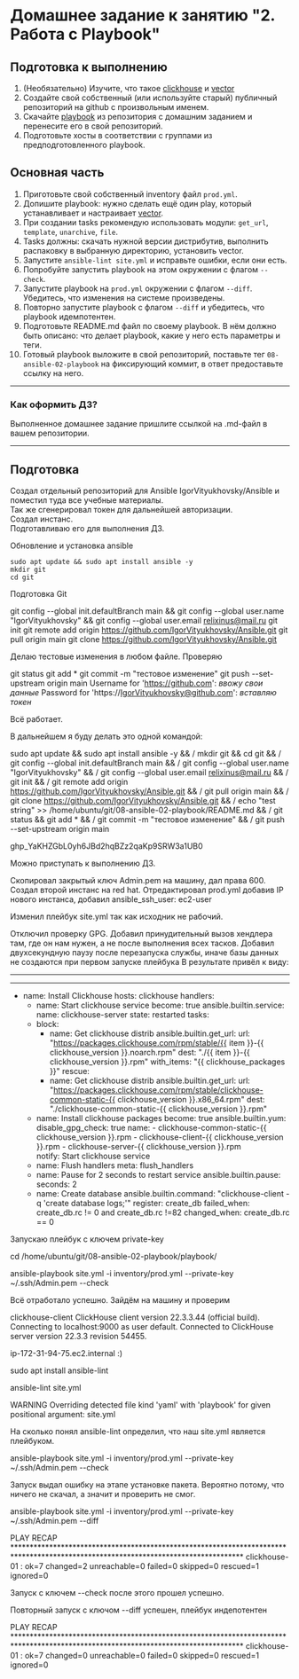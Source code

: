 # Домашнее задание к занятию "2. Работа с Playbook"

## Подготовка к выполнению

1. (Необязательно) Изучите, что такое [clickhouse](https://www.youtube.com/watch?v=fjTNS2zkeBs) и [vector](https://www.youtube.com/watch?v=CgEhyffisLY)
2. Создайте свой собственный (или используйте старый) публичный репозиторий на github с произвольным именем.
3. Скачайте [playbook](./playbook/) из репозитория с домашним заданием и перенесите его в свой репозиторий.
4. Подготовьте хосты в соответствии с группами из предподготовленного playbook.

## Основная часть

1. Приготовьте свой собственный inventory файл `prod.yml`.
2. Допишите playbook: нужно сделать ещё один play, который устанавливает и настраивает [vector](https://vector.dev).
3. При создании tasks рекомендую использовать модули: `get_url`, `template`, `unarchive`, `file`.
4. Tasks должны: скачать нужной версии дистрибутив, выполнить распаковку в выбранную директорию, установить vector.
5. Запустите `ansible-lint site.yml` и исправьте ошибки, если они есть.
6. Попробуйте запустить playbook на этом окружении с флагом `--check`.
7. Запустите playbook на `prod.yml` окружении с флагом `--diff`. Убедитесь, что изменения на системе произведены.
8. Повторно запустите playbook с флагом `--diff` и убедитесь, что playbook идемпотентен.
9. Подготовьте README.md файл по своему playbook. В нём должно быть описано: что делает playbook, какие у него есть параметры и теги.
10. Готовый playbook выложите в свой репозиторий, поставьте тег `08-ansible-02-playbook` на фиксирующий коммит, в ответ предоставьте ссылку на него.

---

### Как оформить ДЗ?

Выполненное домашнее задание пришлите ссылкой на .md-файл в вашем репозитории.

---

## Подготовка
Создал отдельный репозиторий для Ansible IgorVityukhovsky/Ansible и поместил туда все учебные материалы.  
Так же сгенерировал токен для дальнейшей авторизации.  
Создал инстанс.  
Подготавливаю его для выполнения ДЗ.  

Обновление и установка ansible
```
sudo apt update && sudo apt install ansible -y 
mkdir git
cd git
```

Подготовка Git

git config --global init.defaultBranch main && git config --global user.name "IgorVityukhovsky" && git config --global user.email relixinus@mail.ru
git init
git remote add origin https://github.com/IgorVityukhovsky/Ansible.git
git pull origin main
git clone https://github.com/IgorVityukhovsky/Ansible.git


Делаю тестовые изменения в любом файле.
Проверяю

git status
git add *
git commit -m "тестовое изменение"
git push --set-upstream origin main
Username for 'https://github.com': *ввожу свои данные*
Password for 'https://IgorVityukhovsky@github.com': *вставляю токен*

Всё работает.


В дальнейшем я буду делать это одной командой:


sudo apt update && sudo apt install ansible -y &&  /
mkdir git && cd git &&  /
git config --global init.defaultBranch main &&  /
git config --global user.name "IgorVityukhovsky" &&  /
git config --global user.email relixinus@mail.ru &&  /
git init && /
git remote add origin https://github.com/IgorVityukhovsky/Ansible.git && /
git pull origin main && /
git clone https://github.com/IgorVityukhovsky/Ansible.git && /
echo "test string" >> /home/ubuntu/git/08-ansible-02-playbook/README.md && /
git status && git add * &&  /
git commit -m "тестовое изменение" &&  /
git push --set-upstream origin main

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


Можно приступать к выполнению ДЗ.

Скопировал закрытый ключ Admin.pem на машину, дал права 600.
Создал второй инстанс на red hat.
Отредактировал prod.yml добавив IP нового инстанса, добавил ansible_ssh_user: ec2-user

Изменил плейбук site.yml так как исходник не рабочий.

Отключил проверку GPG.
Добавил принудительный вызов хендлера там, где он нам нужен, а не после выполнения всех тасков.
Добавил двухсекундную паузу после перезапуска службы, иначе базы данных не создаются при первом запуске плейбука
В результате привёл к виду:

---
---
- name: Install Clickhouse
  hosts: clickhouse
  handlers:
    - name: Start clickhouse service
      become: true
      ansible.builtin.service:
        name: clickhouse-server
        state: restarted
  tasks:
    - block:
        - name: Get clickhouse distrib
          ansible.builtin.get_url:
            url: "https://packages.clickhouse.com/rpm/stable/{{ item }}-{{ clickhouse_version }}.noarch.rpm"
            dest: "./{{ item }}-{{ clickhouse_version }}.rpm"
          with_items: "{{ clickhouse_packages }}"
      rescue:
        - name: Get clickhouse distrib
          ansible.builtin.get_url:
            url: "https://packages.clickhouse.com/rpm/stable/clickhouse-common-static-{{ clickhouse_version }}.x86_64.rpm"
            dest: "./clickhouse-common-static-{{ clickhouse_version }}.rpm"
    - name: Install clickhouse packages
      become: true
      ansible.builtin.yum:
        disable_gpg_check: true
        name:
          - clickhouse-common-static-{{ clickhouse_version }}.rpm
          - clickhouse-client-{{ clickhouse_version }}.rpm
          - clickhouse-server-{{ clickhouse_version }}.rpm          
      notify: Start clickhouse service
    - name: Flush handlers
      meta: flush_handlers
    - name: Pause for 2 seconds to restart service
      ansible.builtin.pause:
        seconds: 2
    - name: Create database
      ansible.builtin.command: "clickhouse-client -q 'create database logs;'"
      register: create_db
      failed_when: create_db.rc != 0 and create_db.rc !=82
      changed_when: create_db.rc == 0




Запускаю плейбук с ключем private-key

cd /home/ubuntu/git/08-ansible-02-playbook/playbook/

ansible-playbook site.yml -i inventory/prod.yml --private-key ~/.ssh/Admin.pem --check

Всё отработало успешно.
Зайдём на машину и проверим

clickhouse-client
ClickHouse client version 22.3.3.44 (official build).
Connecting to localhost:9000 as user default.
Connected to ClickHouse server version 22.3.3 revision 54455.

ip-172-31-94-75.ec2.internal :)

sudo apt install ansible-lint

ansible-lint site.yml

WARNING  Overriding detected file kind 'yaml' with 'playbook' for given positional argument: site.yml

На сколько понял ansible-lint определил, что наш site.yml является плейбуком.

ansible-playbook site.yml -i inventory/prod.yml --private-key ~/.ssh/Admin.pem --check

Запуск выдал ошибку на этапе установке пакета. Вероятно потому, что ничего не скачал, а значит и проверить не смог.

ansible-playbook site.yml -i inventory/prod.yml --private-key ~/.ssh/Admin.pem --diff

PLAY RECAP ***********************************************************************************************************************************
clickhouse-01              : ok=7    changed=2    unreachable=0    failed=0    skipped=0    rescued=1    ignored=0

Запуск с ключем --check после этого прошел успешно.

Повторный запуск с ключом --diff успешен, плейбук индепотентен

PLAY RECAP ***********************************************************************************************************************************
clickhouse-01              : ok=7    changed=0    unreachable=0    failed=0    skipped=0    rescued=1    ignored=0
